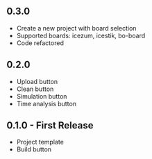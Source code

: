 ## 0.3.0
* Create a new project with board selection
* Supported boards: icezum, icestik, bo-board
* Code refactored

## 0.2.0
* Upload button
* Clean button
* Simulation button
* Time analysis button

## 0.1.0 - First Release
* Project template
* Build button
